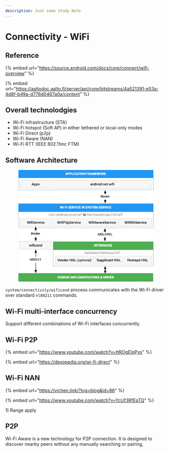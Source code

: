 ```yaml
---
description: Just some Study Note
---
```


# Connectivity - WiFi

## Reference

{% embed url="https://source.android.com/docs/core/connect/wifi-overview" %}

{% embed url="https://aaltodoc.aalto.fi/server/api/core/bitstreams/4a521391-e53a-4d8f-b49a-d776d0467a0a/content" %}

## Overall technolodgies

* Wi-Fi infrastructure (STA)
* Wi-Fi hotspot (Soft AP) in either tethered or local-only modes
* Wi-Fi Direct (p2p)
* Wi-Fi Aware (NAN)
* Wi-Fi RTT (IEEE 802.11mc FTM)

## Software Architecture

<figure><img src=".gitbook/assets/image (5) (1).png" alt=""><figcaption></figcaption></figure>

`system/connectivity/wificond` process communicates with the Wi-Fi driver over standard `nl80211` commands.

## Wi-Fi multi-interface concurrency <a href="#wi-fi_multi-interface_concurrency" id="wi-fi_multi-interface_concurrency"></a>

Support different combinations of Wi-Fi interfaces concurrently.



## Wi-Fi P2P

{% embed url="https://www.youtube.com/watch?v=ttROgEIqPys" %}

{% embed url="https://devopedia.org/wi-fi-direct" %}

## Wi-Fi NAN

{% embed url="https://yichen.link/?log=blog&id=86" %}

{% embed url="https://www.youtube.com/watch?v=YcUf3RfEpTQ" %}

1\) Range apply



## P2P

Wi-Fi Aware is a new technology for P2P connection. It is designed to discover nearby peers without any manually searching or pairing,
